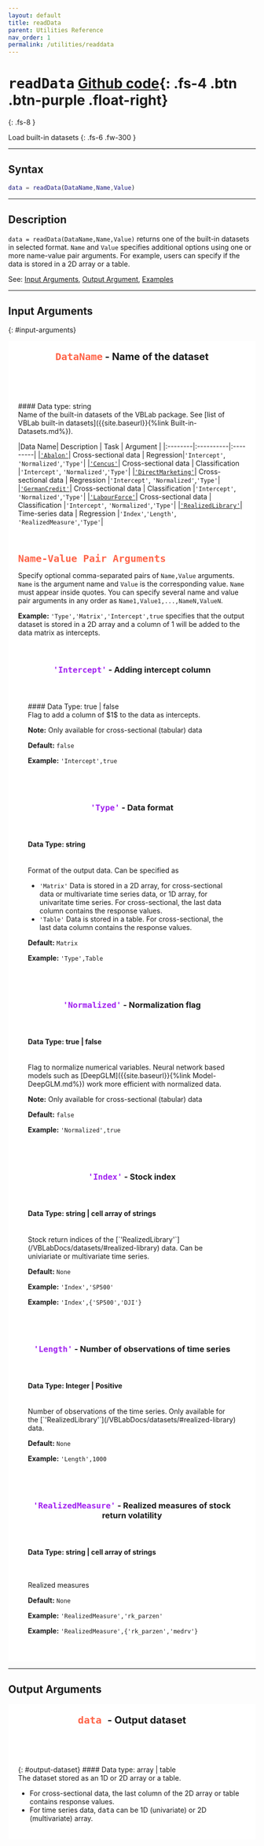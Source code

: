 ```yaml
---
layout: default
title: readData
parent: Utilities Reference
nav_order: 1
permalink: /utilities/readdata
---
```


# <samp>readData</samp> [Github code](https://github.com/VBayesLab/VBLab/blob/main/VBLab/Utilities/readData.m){: .fs-4 .btn .btn-purple  .float-right}
{: .fs-8 }

Load built-in datasets
{: .fs-6 .fw-300 }

---

## Syntax

```matlab
data = readData(DataName,Name,Value)
```
---
## Description
`data = readData(DataName,Name,Value)` returns one of the built-in datasets in selected format. `Name` and `Value` specifies additional options using one or more name-value pair arguments. For example, users can specify if the data is stored in a 2D array or a table.

See: [Input Arguments](#input-arguments), [Output Argument](#output-arguments), [Examples](#examples)

---

## Input Arguments
{: #input-arguments}
<!--DataName-->
<div class="code-example" markdown="1" style="background-color:White;padding:20px;">
<header style="font-weight:bold;font-size:20px"><span style="font-family:monospace;color:Tomato">DataName</span> - Name of the dataset</header>
#### Data type: string
<br>
Name of the built-in datasets of the VBLab package. See [list of VBLab built-in datasets]({{site.baseurl}}{%link Built-in-Datasets.md%}). 

|Data Name| Description | Task | Argument |
|:--------|:----------|:---------|
|[`'Abalon'`](/VBLabDocs/datasets/#abalon)|  Cross-sectional data | Regression|`'Intercept'`, `'Normalized'`,`'Type'`|
|[`'Cencus'`](/VBLabDocs/datasets/#cencus-data)| Cross-sectional data | Classification |`'Intercept'`, `'Normalized'`,`'Type'`|
|[`'DirectMarketing'`](/VBLabDocs/datasets/#direct-marketing)| Cross-sectional data | Regression |`'Intercept'`, `'Normalized'`,`'Type'`|
|[`'GermanCredit'`](/VBLabDocs/datasets/#german-credit)| Cross-sectional data | Classification |`'Intercept'`, `'Normalized'`,`'Type'`|
|[`'LabourForce'`](/VBLabDocs/datasets/#labour-force)| Cross-sectional data | Classification |`'Intercept'`, `'Normalized'`,`'Type'`|
|[`'RealizedLibrary'`](/VBLabDocs/datasets/#realized-library)| Time-series data | Regression |`'Index'`,`'Length'`, `'RealizedMeasure'`,`'Type'`|

</div>

<div class="code-example" markdown="1" style="background-color:White;padding:20px;">
<!--Name-Value Pairs-->
<span style="font-family:monospace;font-size:20px;font-weight:bold;color:Tomato">Name-Value Pair Arguments </span>

Specify optional comma-separated pairs of `Name,Value` arguments. `Name` is the argument name and `Value` is the corresponding value. `Name` must appear inside quotes. You can specify several name and value pair arguments in any order as `Name1,Value1,...,NameN,ValueN`.

**Example:** `'Type','Matrix','Intercept',true` specifies that the output dataset is stored in a 2D array and a column of 1 will be added to the data matrix as intercepts. 

<!--Intercept-->
<div class="code-example" markdown="1" style="background-color:{{page.block_color}};padding:20px;">
<header><h3><span style="color:#A020F0;font-weight:bold;font-family:monospace">'Intercept'</span> - Adding intercept column</h3></header>
#### Data Type: true | false
<br>
Flag to add a column of $1$ to the data as intercepts. 

**Note:** Only available for cross-sectional (tabular) data

**Default:** `false`

**Example:** `'Intercept',true`
</div>

<!--Type-->
<div class="code-example" markdown="1" style="background-color:{{page.block_color}};padding:20px;">
<header><h3><span style="color:#A020F0;font-weight:bold;font-family:monospace">'Type'</span> - Data format</h3></header>

#### Data Type: string
<br>
Format of the output data. Can be specified as

- `'Matrix'` Data is stored in a 2D array, for cross-sectional data or multivariate time series data, or 1D array, for univaritate time series. For cross-sectional, the last data column contains the response values.  
- `'Table'` Data is stored in a table. For cross-sectional, the last data column contains the response values. 

**Default:** `Matrix`

**Example:** `'Type',Table`
</div>

<!--Normalized-->
<div class="code-example" markdown="1" style="background-color:{{page.block_color}};padding:20px;">
<header><h3><span style="color:#A020F0;font-weight:bold;font-family:monospace">'Normalized'</span> - Normalization flag</h3></header>

#### Data Type: true | false
<br>
Flag to normalize numerical variables. Neural network based models such as [DeepGLM]({{site.baseurl}}{%link Model-DeepGLM.md%}) work more efficient with normalized data.  

**Note:** Only available for cross-sectional (tabular) data

**Default:** `false`

**Example:** `'Normalized',true`
</div>

<!--Index-->
<div class="code-example" markdown="1" style="background-color:{{page.block_color}};padding:20px;">
<header><h3><span style="color:#A020F0;font-weight:bold;font-family:monospace">'Index'</span> - Stock index </h3></header>

#### Data Type: string | cell array of strings
<br>
Stock return indices of the [`'RealizedLibrary'`](/VBLabDocs/datasets/#realized-library) data. Can be univiariate or multivariate time series.  

**Default:** `None`

**Example:** `'Index','SP500'` 

**Example:** `'Index',{'SP500','DJI'}` 
</div>

<!--Length-->
<div class="code-example" markdown="1" style="background-color:{{page.block_color}};padding:20px;">
<header><h3><span style="color:#A020F0;font-weight:bold;font-family:monospace">'Length'</span> - Number of observations of time series</h3></header>

#### Data Type: Integer | Positive
<br>
Number of observations of the time series. Only available for the [`'RealizedLibrary'`](/VBLabDocs/datasets/#realized-library) data.  

**Default:** `None`

**Example:** `'Length',1000`
</div>

<!--RealizedMeasure-->
<div class="code-example" markdown="1" style="background-color:{{page.block_color}};padding:20px;">
<header><h3><span style="color:#A020F0;font-weight:bold;font-family:monospace">'RealizedMeasure'</span> - Realized measures of stock return volatility</h3></header>

#### Data Type: string | cell array of strings
<br>

Realized measures

**Default:** `None`

**Example:** `'RealizedMeasure','rk_parzen'`

**Example:** `'RealizedMeasure',{'rk_parzen','medrv'}`
</div>

</div>

---

## Output Arguments
<div class="code-example" markdown="1" style="background-color:White;padding:20px;">
<header style="font-weight:bold;font-size:20px"><span style="font-family:monospace;font-size:20px;font-weight:bold;color:Tomato">data </span> - Output dataset </header>
{: #output-dataset}
#### Data type: array | table
<br>
The dataset stored as an 1D or 2D array or a table. 

- For cross-sectional data, the last column of the 2D array or table contains response values. 
- For time series data, <samp>data</samp> can be 1D (univariate) or 2D (multivariate) array. 

</div>


